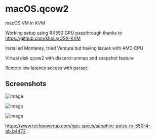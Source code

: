 # macOS.qcow2

macOS VM in KVM

Working setup using RX550 GPU passthrough thanks to https://github.com/kholia/OSX-KVM

Installed Monterey, tried Ventura but having issues with AMD CPU

Virtual disk qcow2 with discard=unmap and snapshot feature

Remote low latency access with [parsec](https://parsec.app/)

## Screenshots

![image](https://user-images.githubusercontent.com/3067335/225364063-b5650fa5-a36e-4c97-b45f-8bf35ac26f8c.png)

![image](https://user-images.githubusercontent.com/3067335/225364624-e2c46c01-2be2-4cc3-aca1-e38394c4b660.png)

![image](https://user-images.githubusercontent.com/3067335/225367106-5e972598-2c96-4d51-be77-517d0b5a3288.png)

https://www.techpowerup.com/gpu-specs/sapphire-pulse-rx-550-4-gb.b4472
